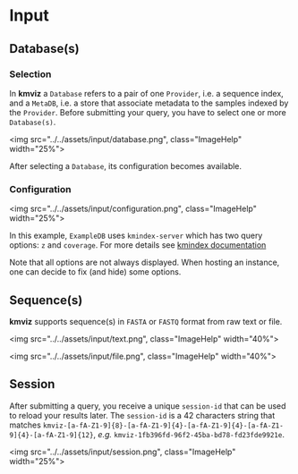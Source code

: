 # Input

## Database(s)

### Selection

In **kmviz** a `Database` refers to a pair of one `Provider`, i.e. a sequence index, and a `MetaDB`, i.e. a store that associate metadata to the samples indexed by the `Provider`. Before submitting your query, you have to select one or more `Database(s)`.

<img src="../../assets/input/database.png", class="ImageHelp" width="25%">

After selecting a `Database`, its configuration becomes available.

### Configuration

<img src="../../assets/input/configuration.png", class="ImageHelp" width="25%">

In this example, `ExampleDB` uses `kmindex-server` which has two query options: `z` and `coverage`. For more details see [kmindex documentation](https://tlemane.github.io/kmindex/server-query/#accessing-index-information)

Note that all options are not always displayed. When hosting an instance, one can decide to fix (and hide) some options.

## Sequence(s)

**kmviz** supports sequence(s) in `FASTA` or `FASTQ` format from raw text or file.

<div class="grid cards" markdown>

<img src="../../assets/input/text.png", class="ImageHelp" width="40%">

<img src="../../assets/input/file.png", class="ImageHelp" width="40%">

</div>

## Session

After submitting a query, you receive a unique `session-id` that can be used to reload your results later. The `session-id` is a 42 characters string that matches `kmviz-[a-fA-Z1-9]{8}-[a-fA-Z1-9]{4}-[a-fA-Z1-9]{4}-[a-fA-Z1-9]{4}-[a-fA-Z1-9]{12}`, *e.g.* `kmviz-1fb396fd-96f2-45ba-bd78-fd23fde9921e`.

<img src="../../assets/input/session.png", class="ImageHelp" width="25%">

